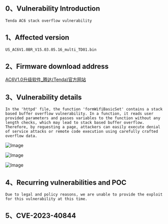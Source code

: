 ## **0、Vulnerability Introduction**

```
Tenda AC6 stack overflow vulnerability
```

## **1、Affected version**

```
US_AC6V1.0BR_V15.03.05.16_multi_TD01.bin
```

## **2、Firmware download address**

[AC6V1.0升级软件_腾达(Tenda)官方网站](https://www.tenda.com.cn/download/detail-2661.html)

## **3、Vulnerability details**

```
In the 'httpd' file, the function 'formWifiBasicSet' contains a stack based buffer overflow vulnerability. In a function, it reads user provided parameters and passes variables to the function without any length checks, which may lead to stack based buffer overflow. Therefore, by requesting a page, attackers can easily execute denial of service attacks or remote code execution using carefully crafted overflow data.
```

![Image](https://github.com/XYIYM/Digging/blob/main/Tenda/AC6/bof/2/upload/image-20230813103647151.png)

![Image](https://github.com/XYIYM/Digging/blob/main/Tenda/AC6/bof/2/upload/image-20230813103708635.png)

![Image](https://github.com/XYIYM/Digging/blob/main/Tenda/AC6/bof/2/upload/image-20230813103724952.png)

## **4、Recurring vulnerabilities and POC**

```
Due to legal and policy reasons, we are unable to provide the exploit for this vulnerability at this time.
```
## **5、CVE-2023-40844**
